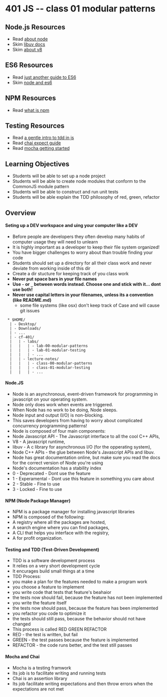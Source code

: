 401 JS -- class 01 modular patterns
===

## Node.js Resources
* Read [about node]
* Skim [libuv docs]
* Skim [about v8]

## ES6 Resources
* Read [just another guide to ES6]
* Skim [node and es6]

## NPM Resources
* Read [what is npm] 

## Testing Resources
* Read [a gentle intro to tdd in js]
* Read [chai expect guide]
* Read [mocha getting started]

## Learning Objectives
* Students will be able to set up a node project
* Students will be able to create node modules that conform to the CommonJS module pattern
* Students will be able to construct and run unit tests
* Students will be able explain the TDD philosophy of red, green, refactor

## Overview
#### Seting up a DEV workspace and uing your computer like a DEV
* Before people are developers they often develop many habits of computer usage they will need to unlearn
* It is highly important as a developer to keep their file system organized!
* You have bigger challenges to worry about than trouble finding your code
* Students should set up a directory for all their class work and never deviate from working inside of this dir
* Create a dir stucture for keeping track of you class work
 * **Never put space bars in your file names**
 * **Use `-` or `_` between words instead. Choose one and stick with it... dont use both!**
 * **Never use capital letters in your filenames, unless its a convention (like README.md)**
   * some file systems (like osx) don't keep track of Case and will cause git issues
``` text
 * $HOME/
  | - Desktop/
  | - Downloads/
  | - ...
  | - cf-401/
  |   | - labs/
  |   |   | - lab-00-modular-patterns
  |   |   | - lab-01-modular-testing
  |   |   | - ...
  |   | - lecture-notes/
  |   |   | - class-00-modular-patterns
  |   |   | - class-01-modular-testing
  |   |   | - ...
  ```
#### Node.JS
* Node is an asynchronous, event-driven framework for programming in javascript on your operating system.
* Node only does work when events are triggered.
* When Node has no work to be doing, Node sleeps.
* Node input and output (I/O) is non-blocking. 
 * This saves developers from having to worry about complicated concurrency programming patterns!
* Node is composed of four main components:
 * Node Javascript API - The Javascript interface to all the cool C++ APIs,
 * V8 - A javascript runtime,
 * libuv - A c library for asynchronous I/O (for the opperating system),
 * Node C++ APIs - the glue between Node's Javascript APIs and libuv.
* Node has great documentation online, but make sure you read the docs for the correct version of Node you're using
* Node's documentation has a stability index
 * 0 - Deprecated - Dont use the feature
 * 1 - Experamental - Dont use this feature in something you care about
 * 2 - Stable - Fine to use
 * 3 - Locked - Fine to use

#### NPM (Node Package Manager)
* NPM is a package manager for installing javascript libraries
* NPM is composed of the following:
 * A registry where all the packages are hosted,
 * A search engine where you can find packages,
 * A CLI that helps you interface with the registry,
 * A for profit organization.

#### Testing and TDD (Test-Driven Development)
* TDD is a software development process
* It relies on a very short development cycle
 * It encurages build small things at a time
* TDD Process:
 * you make a plan for the features needed to make a program work
 * you choose a feature to implement
 * you write code that tests that feature's beahaior
 * the tests now should fail, because the feature has not been implemented
 * you write the feature itself
 * the tests now should pass, because the feature has been implemented
 * you refactor you code to optimize it 
 * the tests should still pass, because the behavior should not have changed
* This process is called RED GREEN REFACTOR
 * RED - the test is written, but fail
 * GREEN - the test passes because the feature is implemented
 * REFACTOR - the code runs better, and the test still passes

#### Mocha and Chai 
* Mocha is a testing framwork
 * Its job is to facilitate writing and running tests
* Chai is an assertion library
 * Its job facilitate writing expectations and then throw errors when the expectations are not met

<!--links -->
[about node]: https://nodejs.org/en/about/
[node and es6]: https://nodejs.org/en/docs/es6/
[libuv docs]: https://github.com/libuv/libuv
[about v8]: https://developers.google.com/v8/
[what is npm]: https://docs.npmjs.com/getting-started/what-is-npm
[a gentle intro to tdd in js]: http://jrsinclair.com/articles/2016/gentle-introduction-to-javascript-tdd-intro/
[chai expect guide]: http://chaijs.com/guide/styles/#expect
[mocha getting started]: http://mochajs.org/#getting-started
[just another guide to ES6]: https://medium.com/sons-of-javascript/javascript-an-introduction-to-es6-1819d0d89a0f#.wb7rj1gin
